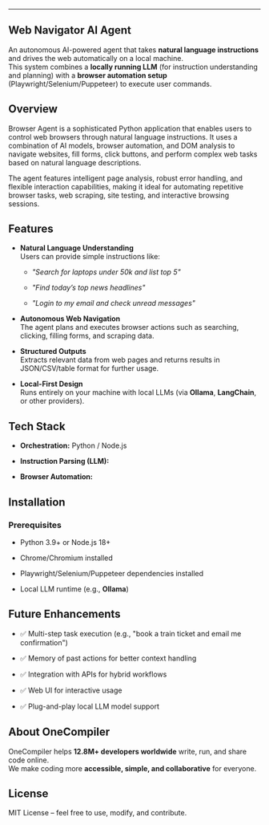 ----------------------------------------------------------------

## Web Navigator AI Agent
An autonomous AI-powered agent that takes **natural language instructions** and drives the web automatically on a local machine.  
This system combines a **locally running LLM** (for instruction understanding and planning) with a **browser automation setup** (Playwright/Selenium/Puppeteer) to execute user commands.

## Overview
Browser Agent is a sophisticated Python application that enables users to control web browsers through natural language instructions. It uses a combination of AI models, browser automation, and DOM analysis to navigate websites, fill forms, click buttons, and perform complex web tasks based on natural language descriptions.

The agent features intelligent page analysis, robust error handling, and flexible interaction capabilities, making it ideal for automating repetitive browser tasks, web scraping, site testing, and interactive browsing sessions.

##  Features

-   **Natural Language Understanding**  
    Users can provide simple instructions like:
    
    -   _"Search for laptops under 50k and list top 5"_
        
    -   _"Find today’s top news headlines"_
        
    -   _"Login to my email and check unread messages"_
        
-   **Autonomous Web Navigation**  
    The agent plans and executes browser actions such as searching, clicking, filling forms, and scraping data.
    
-   **Structured Outputs**  
    Extracts relevant data from web pages and returns results in JSON/CSV/table format for further usage.
    
-   **Local-First Design**  
    Runs entirely on your machine with local LLMs (via **Ollama**, **LangChain**, or other providers).

## Tech Stack

-   **Orchestration:** Python / Node.js
    
-   **Instruction Parsing (LLM):**
    
    
        
-   **Browser Automation:**





    
   ## Installation






### Prerequisites

-   Python 3.9+ or Node.js 18+
    
-   Chrome/Chromium installed
    
-   Playwright/Selenium/Puppeteer dependencies installed
    
-   Local LLM runtime (e.g., **Ollama**)

## Future Enhancements

-   ✅ Multi-step task execution (e.g., "book a train ticket and email me confirmation")
    
-   ✅ Memory of past actions for better context handling
    
-   ✅ Integration with APIs for hybrid workflows
    
-   ✅ Web UI for interactive usage
    
-   ✅ Plug-and-play local LLM model support

## About OneCompiler

OneCompiler helps **12.8M+ developers worldwide** write, run, and share code online.  
We make coding more **accessible, simple, and collaborative** for everyone.

## License

MIT License – feel free to use, modify, and contribute.

